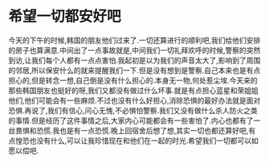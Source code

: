 # 希望一切都安好吧

今天的下午的时候,韩国的朋友他们过来了.一切还算进行的顺利吧,我们给他们安排的房子也算满意.中间出了一点事故就是,中间我们一切礼拜欢呼的时候,警察的突然到访,让我们每个人都有一点点害怕.我起初是以为我们的声音太大了,影响到了周围的邻居,所以保安什么的就来提醒我们一下.但是没有想到是警察.自己本来也是有点担心的,但是转念一想,自己倒是没有什么担心的.本身无一物,何处惹尘埃.今天来的那些韩国朋友也挺好的呀,我们又都没有做过什么坏事.就是有点担心蓝星和荣姐姐他们,他们可能会有一些麻烦.不过也没有什么好担心,消除恐惧的最好办法就是面对恐惧.再说了,我们有信心,问心无愧,不必惧怕警察.我们又没有做什么杀人防火之类的事情.但是经历了这件事情之后,大家内心可能都会有一些害怕了.内心也都有了一丝畏惧和恐慌.我也是有一点恐慌.晚上回宿舍后想了想,其实一切也都还算好吧,有点惶恐也没有什么,可以让我珍惜现在和他们在一起的时光.希望我们一切都可以如愿以偿吧.
